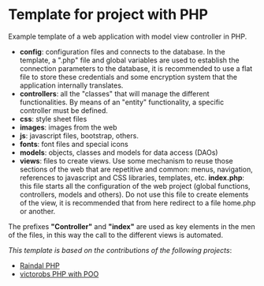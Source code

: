 # Template for project with PHP
Example template of a web application with model view controller in PHP.

- <b>config</b>: configuration files and connects to the database. In the template, a ".php" file and global variables are used to establish the connection parameters to the database, it is recommended to use a flat file to store these credentials and some encryption system that the application internally translates.
- <b>controllers</b>: all the "classes" that will manage the different functionalities. By means of an "entity" functionality, a specific controller must be defined.
- <b>css</b>: style sheet files
- <b>images</b>: images from the web
- <b>js</b>: javascript files, bootstrap, others.
- <b>fonts</b>: font files and special icons
- <b>models</b>: objects, classes and models for data access (DAOs)
- <b>views</b>: files to create views. Use some mechanism to reuse those sections of the web that are repetitive and common: menus, navigation, references to javascript and CSS libraries, templates, etc.
<b>index.php</b>: this file starts all the configuration of the web project (global functions, controllers, models and others). Do not use this file to create elements of the view, it is recommended that from here redirect to a file home.php or another.

The prefixes <b>"Controller"</b> and <b>"index"</b> are used as key elements in the men of the files, in this way the call to the different views is automated.

<i>This template is based on the contributions of the following projects</i>:
- [Raindal PHP](https://github.com/Raindal/php_mvc)
- [victorobs PHP with POO](https://github.com/victorobs/ejemplo-php-poo-mvc.git)

